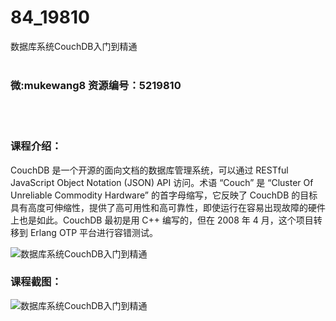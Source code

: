 # 84_19810
数据库系统CouchDB入门到精通
<br/></br>
<h3>微:mukewang8 资源编号：5219810</h3>
<br/></br>
<h3>课程介绍：</h3>
<p><a title="查看与 CouchDB 相关的文章" target="_blank">CouchDB</a> 是一个开源的面向文档的数据库管理系统，可以通过 RESTful JavaScript Object Notation (JSON) API 访问。术语 “Couch” 是 “Cluster Of Unreliable Commodity Hardware” 的首字母缩写，它反映了 CouchDB 的目标具有高度可伸缩性，提供了高可用性和高可靠性，即使运行在容易出现故障的硬件上也是如此。CouchDB 最初是用 C++ 编写的，但在 2008 年 4 月，这个项目转移到 Erlang OTP 平台进行容错测试。</p>
<p><img src="https://www.ko996.com/wp-content/uploads/img/2021/05/1-20-300x158.png" alt="数据库系统CouchDB入门到精通"></p>
<div class="info-desc">
<h3>课程截图：</h3>
<p><img src="https://www.ko996.com/wp-content/uploads/img/2021/05/2-23.png" alt="数据库系统CouchDB入门到精通"></p>


			
</div>
